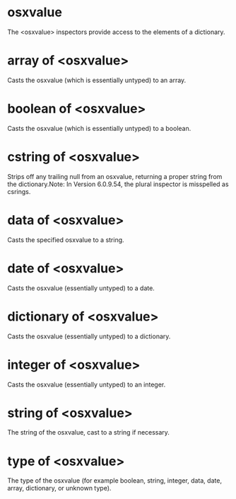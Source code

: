 # osxvalue

The &lt;osxvalue&gt; inspectors provide access to the elements of a dictionary.

# array of &lt;osxvalue&gt;

Casts the osxvalue (which is essentially untyped) to an array.

# boolean of &lt;osxvalue&gt;

Casts the osxvalue (which is essentially untyped) to a boolean.

# cstring of &lt;osxvalue&gt;

Strips off any trailing null from an osxvalue, returning a proper string from the dictionary.Note: In Version 6.0.9.54, the plural inspector is misspelled as csrings.

# data of &lt;osxvalue&gt;

Casts the specified osxvalue to a string.

# date of &lt;osxvalue&gt;

Casts the osxvalue (essentially untyped) to a date.

# dictionary of &lt;osxvalue&gt;

Casts the osxvalue (essentially untyped) to a dictionary.

# integer of &lt;osxvalue&gt;

Casts the osxvalue (essentially untyped) to an integer.

# string of &lt;osxvalue&gt;

The string of the osxvalue, cast to a string if necessary.

# type of &lt;osxvalue&gt;

The type of the osxvalue (for example boolean, string, integer, data, date, array, dictionary, or unknown type).
